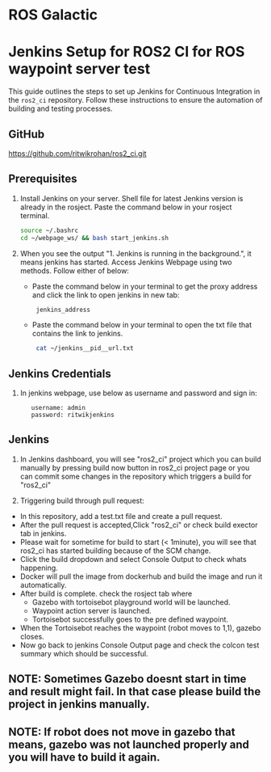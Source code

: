 # ROS Galactic
# Jenkins Setup for ROS2 CI for ROS waypoint server test

This guide outlines the steps to set up Jenkins for Continuous Integration in the `ros2_ci` repository. Follow these instructions to ensure the automation of building and testing processes.

## GitHub

https://github.com/ritwikrohan/ros2_ci.git

## Prerequisites

1. Install Jenkins on your server. Shell file for latest Jenkins version is already in the rosject. Paste the command below in your rosject terminal. 

    ```bash
    source ~/.bashrc
    cd ~/webpage_ws/ && bash start_jenkins.sh
    ```

2. When you see the output "1. Jenkins is running in the background.", it means jenkins has started. Access Jenkins Webpage using two methods. Follow either of below:
   - Paste the command below in your terminal to get the proxy address and click the link to open jenkins in new tab:
     ```bash
      jenkins_address
     ```
   - Paste the command below in your terminal to open the txt file that contains the link to jenkins.
     ```bash
      cat ~/jenkins__pid__url.txt
     ```

## Jenkins Credentials

1. In jenkins webpage, use below as username and password and sign in:
     ```
        username: admin
        password: ritwikjenkins
     ```
   
## Jenkins

1. In Jenkins dashboard, you will see "ros2_ci" project which you can build manually by pressing build now button in ros2_ci project page or you can commit some changes in the repository which triggers a build for "ros2_ci"

2. Triggering build through pull request:
  - In this repository, add a test.txt file and create a pull request.
  - After the pull request is accepted,Click "ros2_ci" or check build exector tab in jenkins.
  - Please wait for sometime for build to start (< 1minute), you will see that ros2_ci has started building because of the SCM change.
  - Click the build dropdown and select Console Output to check whats happening.
  - Docker will pull the image from dockerhub and build the image and run it automatically.
  - After build is complete. check the rosject tab where
      - Gazebo with tortoisebot playground world will be launched.
      - Waypoint action server is launched.
      - Tortoisebot successfully goes to the pre defined waypoint.
  - When the Tortoisebot reaches the waypoint (robot moves to 1,1), gazebo closes.
  - Now go back to jenkins Console Output page and check the colcon test summary which should be successful.

## NOTE: Sometimes Gazebo doesnt start in time and result might fail. In that case please build the project in jenkins manually.

## NOTE: If robot does not move in gazebo that means, gazebo was not launched properly and you will have to build it again.
   

